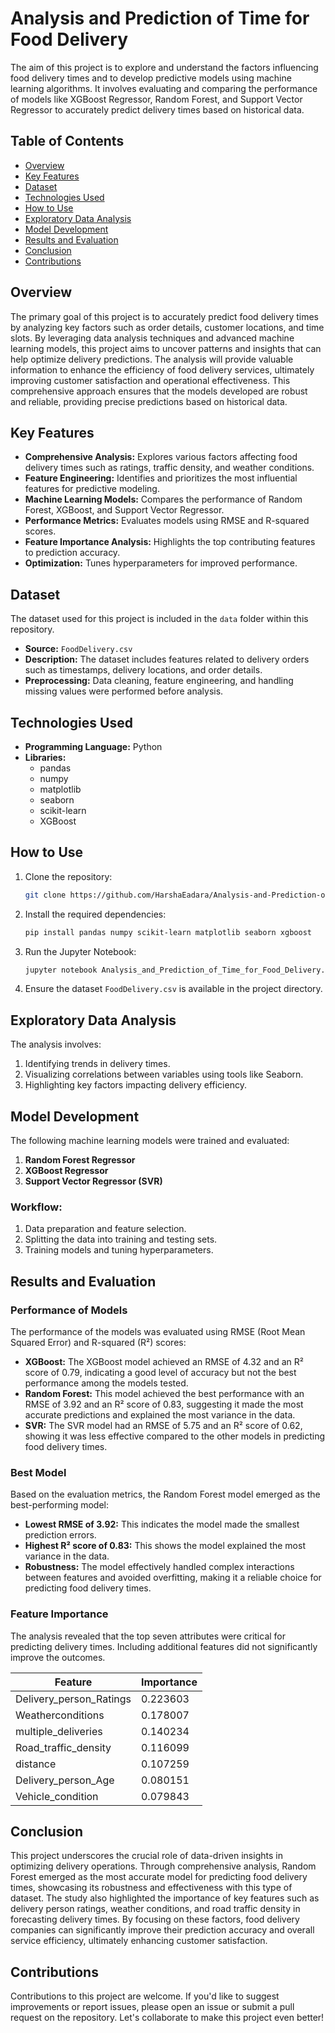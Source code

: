# Analysis and Prediction of Time for Food Delivery

The aim of this project is to explore and understand the factors influencing food delivery times and to develop predictive models using machine learning algorithms. It involves evaluating and comparing the performance of models like XGBoost Regressor, Random Forest, and Support Vector Regressor to accurately predict delivery times based on historical data.
## Table of Contents

- [Overview](#overview)
- [Key Features](#key-features)
- [Dataset](#dataset)
- [Technologies Used](#technologies-used)
- [How to Use](#how-to-use)
- [Exploratory Data Analysis](#exploratory-data-analysis)
- [Model Development](#model-development)
- [Results and Evaluation](#results-and-evaluation)
- [Conclusion](#conclusion)
- [Contributions](#contributions)

## Overview

The primary goal of this project is to accurately predict food delivery times by analyzing key factors such as order details, customer locations, and time slots. By leveraging data analysis techniques and advanced machine learning models, this project aims to uncover patterns and insights that can help optimize delivery predictions. The analysis will provide valuable information to enhance the efficiency of food delivery services, ultimately improving customer satisfaction and operational effectiveness. This comprehensive approach ensures that the models developed are robust and reliable, providing precise predictions based on historical data.

## Key Features

- **Comprehensive Analysis:** Explores various factors affecting food delivery times such as ratings, traffic density, and weather conditions.
- **Feature Engineering:** Identifies and prioritizes the most influential features for predictive modeling.
- **Machine Learning Models:** Compares the performance of Random Forest, XGBoost, and Support Vector Regressor.
- **Performance Metrics:** Evaluates models using RMSE and R-squared scores.
- **Feature Importance Analysis:** Highlights the top contributing features to prediction accuracy.
- **Optimization:** Tunes hyperparameters for improved performance.

## Dataset
The dataset used for this project is included in the `data` folder within this repository.
- **Source:** `FoodDelivery.csv`
- **Description:** The dataset includes features related to delivery orders such as timestamps, delivery locations, and order details.
- **Preprocessing:** Data cleaning, feature engineering, and handling missing values were performed before analysis.

## Technologies Used

- **Programming Language:** Python
- **Libraries:**
  - pandas
  - numpy
  - matplotlib
  - seaborn
  - scikit-learn
  - XGBoost
## How to Use

1. Clone the repository:
   ```bash
   git clone https://github.com/HarshaEadara/Analysis-and-Prediction-of-Time-for-Food-Delivery.git
   ```

2. Install the required dependencies:
   ```bash
   pip install pandas numpy scikit-learn matplotlib seaborn xgboost
   ```

3. Run the Jupyter Notebook:
   ```bash
   jupyter notebook Analysis_and_Prediction_of_Time_for_Food_Delivery.ipynb
   ```

4. Ensure the dataset `FoodDelivery.csv` is available in the project directory.

## Exploratory Data Analysis

The analysis involves:

1. Identifying trends in delivery times.
2. Visualizing correlations between variables using tools like Seaborn.
3. Highlighting key factors impacting delivery efficiency.

## Model Development

The following machine learning models were trained and evaluated:

1. **Random Forest Regressor**
2. **XGBoost Regressor**
3. **Support Vector Regressor (SVR)**

### Workflow:

1. Data preparation and feature selection.
2. Splitting the data into training and testing sets.
3. Training models and tuning hyperparameters.

## Results and Evaluation

### Performance of Models
The performance of the models was evaluated using RMSE (Root Mean Squared Error) and R-squared (R²) scores:
- **XGBoost:** The XGBoost model achieved an RMSE of 4.32 and an R² score of 0.79, indicating a good level of accuracy but not the best performance among the models tested.
- **Random Forest:** This model achieved the best performance with an RMSE of 3.92 and an R² score of 0.83, suggesting it made the most accurate predictions and explained the most variance in the data.
- **SVR:** The SVR model had an RMSE of 5.75 and an R² score of 0.62, showing it was less effective compared to the other models in predicting food delivery times.

### Best Model
Based on the evaluation metrics, the Random Forest model emerged as the best-performing model:
- **Lowest RMSE of 3.92:** This indicates the model made the smallest prediction errors.
- **Highest R² score of 0.83:** This shows the model explained the most variance in the data.
- **Robustness:** The model effectively handled complex interactions between features and avoided overfitting, making it a reliable choice for predicting food delivery times.

### Feature Importance

The analysis revealed that the top seven attributes were critical for predicting delivery times. Including additional features did not significantly improve the outcomes.

| Feature                   | Importance |
|---------------------------|------------|
| Delivery_person_Ratings  | 0.223603   |
| Weatherconditions        | 0.178007   |
| multiple_deliveries      | 0.140234   |
| Road_traffic_density     | 0.116099   |
| distance                 | 0.107259   |
| Delivery_person_Age      | 0.080151   |
| Vehicle_condition        | 0.079843   |

## Conclusion

This project underscores the crucial role of data-driven insights in optimizing delivery operations. Through comprehensive analysis, Random Forest emerged as the most accurate model for predicting food delivery times, showcasing its robustness and effectiveness with this type of dataset. The study also highlighted the importance of key features such as delivery person ratings, weather conditions, and road traffic density in forecasting delivery times. By focusing on these factors, food delivery companies can significantly improve their prediction accuracy and overall service efficiency, ultimately enhancing customer satisfaction.

## Contributions

Contributions to this project are welcome. If you'd like to suggest improvements or report issues, please open an issue or submit a pull request on the repository. Let's collaborate to make this project even better!





